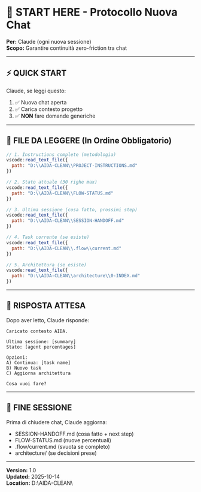 # 🚀 START HERE - Protocollo Nuova Chat

**Per:** Claude (ogni nuova sessione)  
**Scopo:** Garantire continuità zero-friction tra chat

---

## ⚡ QUICK START

Claude, se leggi questo:
1. ✅ Nuova chat aperta
2. ✅ Carica contesto progetto
3. ✅ **NON** fare domande generiche

---

## 📖 FILE DA LEGGERE (In Ordine Obbligatorio)

```javascript
// 1. Instructions complete (metodologia)
vscode:read_text_file({
  path: "D:\\AIDA-CLEAN\\PROJECT-INSTRUCTIONS.md"
})

// 2. Stato attuale (30 righe max)
vscode:read_text_file({
  path: "D:\\AIDA-CLEAN\\FLOW-STATUS.md"
})

// 3. Ultima sessione (cosa fatto, prossimi step)
vscode:read_text_file({
  path: "D:\\AIDA-CLEAN\\SESSION-HANDOFF.md"
})

// 4. Task corrente (se esiste)
vscode:read_text_file({
  path: "D:\\AIDA-CLEAN\\.flow\\current.md"
})

// 5. Architettura (se esiste)
vscode:read_text_file({
  path: "D:\\AIDA-CLEAN\\architecture\\0-INDEX.md"
})
```

---

## 🎯 RISPOSTA ATTESA

Dopo aver letto, Claude risponde:

```
Caricato contesto AIDA.

Ultima sessione: [summary]
Stato: [agent percentages]

Opzioni:
A) Continua: [task name]
B) Nuovo task
C) Aggiorna architettura

Cosa vuoi fare?
```

---

## 📝 FINE SESSIONE

Prima di chiudere chat, Claude aggiorna:
- SESSION-HANDOFF.md (cosa fatto + next step)
- FLOW-STATUS.md (nuove percentuali)
- .flow/current.md (svuota se completo)
- architecture/ (se decisioni prese)

---

**Version:** 1.0  
**Updated:** 2025-10-14  
**Location:** D:\AIDA-CLEAN\
